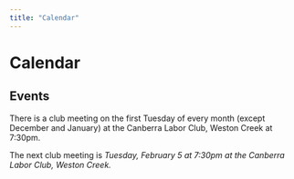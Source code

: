 ```yaml
---
title: "Calendar"
---
```

# Calendar

## Events

There is a club meeting on the first Tuesday of every month (except
December and January) at the Canberra Labor Club, Weston Creek at
7:30pm.

The next club meeting is *Tuesday, February 5 at 7:30pm at the Canberra
Labor Club, Weston Creek.*

